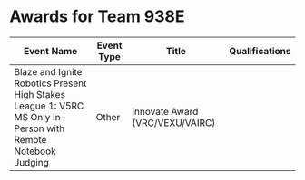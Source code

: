 # Awards for Team 938E

| Event Name | Event Type | Title | Qualifications |
|------------|------------|-------|----------------|
| Blaze and Ignite Robotics Present High Stakes League 1: V5RC MS Only In-Person with Remote Notebook Judging | Other | Innovate Award (VRC/VEXU/VAIRC) |  |
